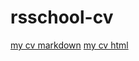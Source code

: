 # rsschool-cv
[my cv markdown](https://Egor2000xp.github.io/rsschool-cv/cv)
[my cv html](https://Egor2000xp.github.io/rsschool-cv/)
